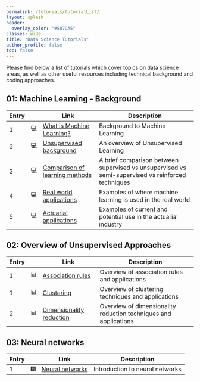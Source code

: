 ```yaml
---
permalink: /tutorials/tutorialList/
layout: splash
header:
  overlay_color: "#507CA5"
classes: wide
title: "Data Science Tutorials"
author_profile: false
toc: false
---
```


Please find below a list of tutorials which cover topics on data science areas, as well as other useful resources including technical background and coding approaches.

## 01: Machine Learning - Background

| Entry|               |Link                          |Description                    |
| ---- | ------------- |----------------------------- |-------------------------------|
| 1    |:computer:     |[What is Machine Learning?](/tutorial/whatIsML/)     |Background to Machine Learning |
| 2    |:computer:     |[Unsupervised background](/tutorial/ULbackground/)       |An overview of Unsupervised Learning |
| 3    |:computer:     |[Comparison of learning methods](/tutorial/comparison/)      |A brief comparison between supervised vs unsupervised vs semi-supervised vs reinforced techniques|
| 4    |:computer:     |[Real world applications](/tutorial/realApplications/)|Examples of where machine learning is used in the real world|
| 5    |:computer:     |[Actuarial applications](/tutorial/actuarialApplications/)        |Examples of current and potential use in the actuarial industry|

## 02: Overview of Unsupervised Approaches

| Entry|               |Link                          |Description                    |
| -----| ------------- |----------------------------- |-------------------------------|
| 1    | :bar_chart:    |[Association rules](/tutorial/association_rules/)                                   |Overview of association rules and applications                    |
| 1    | :bar_chart:    |[Clustering](/tutorial/clustering/)                                   |Overview of clustering techniques and applications                    |
| 2    | :bar_chart:   |[Dimensionality reduction](/tutorial/dimensionality_reduction/)        |Overview of dimensionality reduction techniques and applications                    |

## 03: Neural networks

| Entry|               |Link                                                          |Description                     |
| -----| ------------- |------------------------------------------------------------- |--------------------------------|
| 1    | :fireworks:   |[Neural networks](/tutorial/neuralNetworks/)        |Introduction to neural networks |





